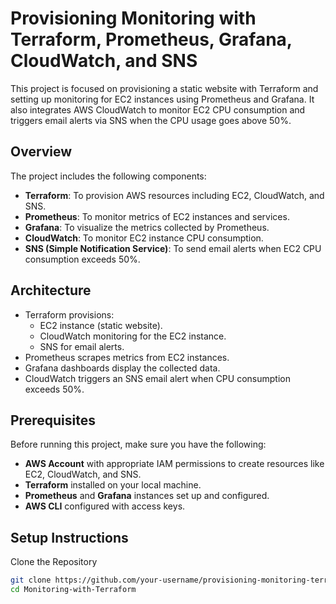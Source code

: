 # Provisioning Monitoring with Terraform, Prometheus, Grafana, CloudWatch, and SNS

This project is focused on provisioning a static website with Terraform and setting up monitoring for EC2 instances using Prometheus and Grafana. It also integrates AWS CloudWatch to monitor EC2 CPU consumption and triggers email alerts via SNS when the CPU usage goes above 50%.

## Overview

The project includes the following components:

- **Terraform**: To provision AWS resources including EC2, CloudWatch, and SNS.
- **Prometheus**: To monitor metrics of EC2 instances and services.
- **Grafana**: To visualize the metrics collected by Prometheus.
- **CloudWatch**: To monitor EC2 instance CPU consumption.
- **SNS (Simple Notification Service)**: To send email alerts when EC2 CPU consumption exceeds 50%.

## Architecture

- Terraform provisions:
  - EC2 instance (static website).
  - CloudWatch monitoring for the EC2 instance.
  - SNS for email alerts.
- Prometheus scrapes metrics from EC2 instances.
- Grafana dashboards display the collected data.
- CloudWatch triggers an SNS email alert when CPU consumption exceeds 50%.

## Prerequisites

Before running this project, make sure you have the following:

- **AWS Account** with appropriate IAM permissions to create resources like EC2, CloudWatch, and SNS.
- **Terraform** installed on your local machine.
- **Prometheus** and **Grafana** instances set up and configured.
- **AWS CLI** configured with access keys.

## Setup Instructions

Clone the Repository

```bash
git clone https://github.com/your-username/provisioning-monitoring-terraform.git](https://github.com/ankitjindal9404/Monitoring-with-Terraform.git)
cd Monitoring-with-Terraform

